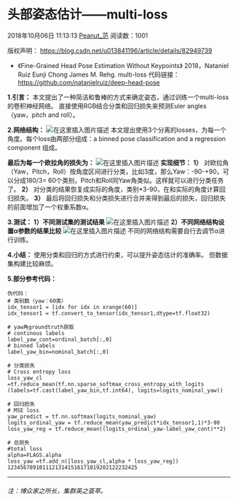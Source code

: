 # 头部姿态估计——multi-loss

2018年10月06日 11:13:13 [Peanut_范](https://me.csdn.net/u013841196) 阅读数：1001



 版权声明：	https://blog.csdn.net/u013841196/article/details/82949739

- 《Fine-Grained Head Pose Estimation Without Keypoints》
  2018，Nataniel Ruiz Eunji Chong James M. Rehg. multi-loss
  代码链接：<https://github.com/natanielruiz/deep-head-pose>

**1.引言：**
本文提出了一种简洁和鲁棒的方式来确定姿态，通过训练一个multi-loss的卷积神经网络。
直接使用RGB结合分类和回归损失来预测Euler angles（yaw，pitch and roll）。

**2.网络结构：**
![在这里插入图片描述](https://img-blog.csdn.net/20181006110240267?watermark/2/text/aHR0cHM6Ly9ibG9nLmNzZG4ubmV0L3UwMTM4NDExOTY=/font/5a6L5L2T/fontsize/400/fill/I0JBQkFCMA==/dissolve/70)
本文提出使用3个分离的losses，为每一个角度。每个loss由两部分组成：a binned pose classification and a regression component 组成。

**最后为每一个欧拉角的损失为：**
![在这里插入图片描述](https://img-blog.csdn.net/20181006110349883?watermark/2/text/aHR0cHM6Ly9ibG9nLmNzZG4ubmV0L3UwMTM4NDExOTY=/font/5a6L5L2T/fontsize/400/fill/I0JBQkFCMA==/dissolve/70)
**实现细节：**
**1）** 对欧拉角（Yaw，Pitch，Roll）按角度区间进行分类，比如3度，那么Yaw：-90-+90，可以分成180/3= 60个类别，Pitch和Roll同Yaw角类似。这样就可以进行分类任务了。
**2）** 对分类的结果恢复成实际的角度，类别*3-90，在和实际的角度计算回归损失。
**3）** 最后将回归损失和分类损失进行合并来得到最后的损失，回归损失的前面增加了一个权重系数α。

**3.测试：**
**1）不同测试集的测试结果**
![在这里插入图片描述](https://img-blog.csdn.net/20181006110606768?watermark/2/text/aHR0cHM6Ly9ibG9nLmNzZG4ubmV0L3UwMTM4NDExOTY=/font/5a6L5L2T/fontsize/400/fill/I0JBQkFCMA==/dissolve/70)
**2）不同网络结构设置α参数的结果比较**
![在这里插入图片描述](https://img-blog.csdn.net/20181006110648817?watermark/2/text/aHR0cHM6Ly9ibG9nLmNzZG4ubmV0L3UwMTM4NDExOTY=/font/5a6L5L2T/fontsize/400/fill/I0JBQkFCMA==/dissolve/70)
不同的网络结构需要自行去调节α进行训练。

**4.小结：**
使用分类和回归的方式进行约束，可以提升姿态估计的准确率。
但数据集构建比较麻烦。

**5.部分参考代码：**

```
伪代码：
# 类别数（yaw：60类）
idx_tensor1 = [idx for idx in xrange(60)]
idx_tensor1 = tf.convert_to_tensor(idx_tensor1,dtype=tf.float32)

# yaw角groundtruth获取
# continous labels
label_yaw_cont=ordinal_batch[:,0]
# binned labels				
label_yaw_bin=nominal_batch[:,0]

# 分类损失
# Cross entropy loss
loss_yaw_cl =tf.reduce_mean(tf.nn.sparse_softmax_cross_entropy_with_logits (labels=tf.cast(label_yaw_bin,tf.int64), logits=logits_nominal_yaw))

# 回归损失
# MSE loss
yaw_predict = tf.nn.softmax(logits_nominal_yaw)
logits_ordinal_yaw = tf.reduce_mean(yaw_predict*idx_tensor1,1)*3-90
loss_yaw_reg = tf.reduce_mean((logits_ordinal_yaw-label_yaw_cont)**2)

# 总损失	
#total loss
alpha=FLAGS.alpha
loss_yaw =tf.add_n([loss_yaw_cl,alpha * loss_yaw_reg])
12345678910111213141516171819202122232425
```

------

###### 注：博众家之所长，集群英之荟萃。
